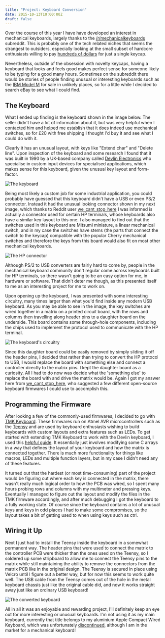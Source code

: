 ```yaml
---
title: "Project: Keyboard Conversion"
date: 2015-10-13T10:00:00Z
draft: false
---
```


Over the course of this year I have have developed an interest in mechanical keyboards, largely thanks to the [/r/mechanicalkeyboards](http://reddit.com/r/mechanicalkeyboards) subreddit. This is probably
one of the tech related niches that seems the strangest to outsiders, especially looking at the small subset of hardcore enthusiasts willing to pay
[hundreds of dollars](https://www.reddit.com/r/MechanicalKeyboards/comments/38yrxi/clickclack_cherry_mx_skull_sells_for_910_setting/) for just a single keycap.

Nevertheless, outside of the obsession with novelty keycaps, having a keyboard that looks and feels good makes perfect sense for someone likely to be typing for a good many hours. Sometimes on the subreddit
there would be stories of people finding unusual or interesting keyboards such as the [IBM Model M](https://en.wikipedia.org/wiki/Model_M_keyboard) for sale in unlikely places, so for a little while I decided
to search eBay to see what I could find.

The Keyboard
------------

What I ended up finding is the keyboard shown in the image below. The seller didn't have a lot of information about it, but was very helpful when I contacted him and helped me establish that it does indeed
use mechanical switches, so for £20 with free shipping I thought I'd buy it and see what I could do with it. 

Clearly it has an unusual layout, with keys like "Extend char" and "Delete line". Upon inspection
of the keyboard and some research I found that it was built in 1990 by a UK-based company called [Devlin Electronics](http://www.devlin.co.uk) who specialise in custom input devices for specialised applications,
which makes sense for this keyboard, given the unusual key layout and form-factor.

![The keyboard](https://farm6.staticflickr.com/5807/22035859776_8093801ea5_c.jpg "The keyboard appears to be built for being panel-mounted")

Being most likely a custom job for some industrial application, you could probably have guessed that this keyboard didn't have a USB or even PS/2 connector. Instead it had the unusual looking connector
shown in my next image, which thanks to Reddit user [we_cant_stop_here](https://www.reddit.com/user/we_cant_stop_here) I was informed is actually a connector used for certain HP terminals, whose keyboards
also have a similar key layout to this one. I also managed to find out that the switches used in this keyboard are Mitsumi miniature, a linear mechanical switch, and in my case the switches have stems (the parts
that connect the switch to the keycap) compatible with the popular Cherry mechanical switches and therefore the keys from this board would also fit on most other mechanical keyboards.

![The HP connector](https://farm6.staticflickr.com/5718/22036081596_7384f0f31f_c.jpg "The HP connector")

Although PS/2 to USB converters are fairly hard to come by, people in the mechanical keyboard community don't regular come across keyboards built for HP terminals, so there wasn't going to be an easy option for me,
in hardware or software. That didn't deter me though, as this presented itself to me as an interesting project for me to work on. 

Upon opening up the keyboard, I was presented with some interesting circuitry, many times larger than what you'd find inside any modern USB keyboard. As you may be able to see in the image,
the key switches are wired together in a matrix on a printed circuit board, with the rows and columns then travelling along header pins to a daughter board on the underside. This board contains
some through-hole components, including the chips used to implement the protocol used to communicate with the HP terminal. 

![The keyboard's circuitry](https://farm6.staticflickr.com/5823/22072005141_a7d2190ea3_c.jpg "Through-hole components! You won't find those in a modern keyboard.")

Since this daughter board could be easily removed by simply sliding it off the header pins, I decided that rather than trying to convert the HP protocol to USB, I would replace the board with something else
and connect a controller directly to the matrix pins. I kept the daughter board as a curiosity. All I had to do now was decide what the 'something else' to replace the board with and drive the matrix would be. Again I got my
answer here from [we_cant_stop_here](https://www.reddit.com/user/we_cant_stop_here), who suggested a few different open-source keyboard firmwares I could use to accomplish this. 

Programming the Firmware
------------------------

After looking a few of the commonly-used firmwares, I decided to go with [TMK Keyboard](https://github.com/tmk/tmk_keyboard). These firmwares run on Atmel AVR microcontrollers such as the 
[Teensy](https://www.pjrc.com/teensy/) and are used by keyboard enthusiasts wishing to build keyboards with custom layouts and extra features such as LEDs. To get started with extending TMK Keyboard to work with the 
Devlin keyboard, I used this [helpful guide](http://deskthority.net/workshop-f7/how-to-build-your-very-own-keyboard-firmware-t7177.html). It essentially just involves modifying some C arrays in a way that defines 
the layout of your keyboard and how the matrix is connected together. There is much more functionality for things like macros, LEDs and multiple function layers, but in my case I didn't need any of these features.

It turned out that the hardest (or most time-consuming) part of the project would be figuring out where each key is connected in the matrix, there wasn't really much logical order
to how the PCB was wired, so I spent many hours probing rows and columns with my multimeter and pressing keys. Eventually I managed to figure out the layout and modify the files in the TMK firmware
accordingly, and after much debugging I got the keyboard to a fully working state. Of course since the keyboard contains a lot of unusual keys and keys in odd places I had to make some compromises, so
the layout takes a bit of getting used to when using keys such as ctrl.

Wiring it Up
------------

Next I just had to install the Teensy inside the keyboard in a somewhat permanent way. The header pins that were used to connect the matrix to the controller PCB were thicker than the ones used on the Teensy,
so I soldered up some stripboard to allow me to connect the Teensy pins to the matrix while still maintaining the ability to remove the connectors from the matrix PCB like in the original design. The Teensy is secured
in place using Velcro until I figure out a better way, but for now this seems to work quite well. The USB cable from the Teensy comes out of the hole in the metal keyboard chassis just like the original cable did,
and now it works straight away just like an ordinary USB keyboard!

![The converted keyboard](http://farm6.staticflickr.com/5768/22145521305_f19dabfa45_c.jpg "The Teensy wired up to the key switch matrix via my homemade stripboard connector")

All in all it was an enjoyable and rewarding project, I'll definitely keep an eye out for more interesting or unusual keyboards. I'm not using it as my main keyboard, currently that title belongs to my aluminium Apple Compact
Wired Keyboard, which was unfortunately [discontinued](http://www.cultofmac.com/72028/apples-compact-wired-keyboard-has-been-discontinued/), although I am in the market for a mechanical keyboard!
